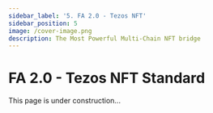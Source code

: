 ```yaml
---
sidebar_label: '5. FA 2.0 - Tezos NFT'
sidebar_position: 5
image: /cover-image.png
description: The Most Powerful Multi-Chain NFT bridge
---
```


# FA 2.0 - Tezos NFT Standard

This page is under construction...

<!-- https://medium.com/tezos-israel/tezos-token-standards-simply-explained-352e76c1ee5b -->

<!-- https://gitlab.com/tezos/tzip#:~:text=A%20TZIP%20is%20a%20design,formal%20on%2Dchain%20governance%20process. -->

<!-- https://gitlab.com/tezos/tzip/-/blob/master/proposals/tzip-12/tzip-12.md -->

<!-- https://gitlab.com/smondet/fa2-smartpy/-/blob/master/multi_asset.py -->